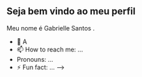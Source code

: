 ## Seja bem vindo ao meu perfil


 Meu nome é Gabrielle Santos
  .
- 💬 A
- 📫 How to reach me: ...
-  Pronouns: ...
- ⚡ Fun fact: ...
-->
